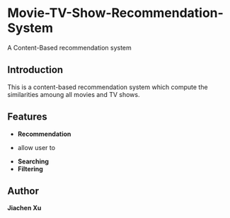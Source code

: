 # Movie-TV-Show-Recommendation-System
A Content-Based recommendation system
## Introduction
This is a content-based recommendation system which compute the similarities amoung all movies and TV shows. 

## Features

* **Recommendation**
- allow user to 
* **Searching**
* **Filtering**


## Author

**Jiachen Xu**

